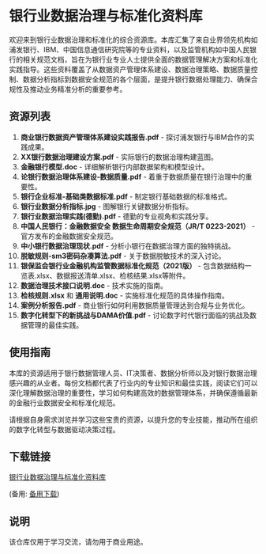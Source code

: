 # 银行业数据治理与标准化资料库

欢迎来到银行业数据治理和标准化的综合资源库。本库汇集了来自业界领先机构如浦发银行、IBM、中国信息通信研究院等的专业资料，以及监管机构如中国人民银行的相关规范文档，旨在为银行业专业人士提供全面的数据管理解决方案和标准化实践指导。这些资料覆盖了从数据资产管理体系建设、数据治理策略、数据质量控制、数据分析指标到数据安全规范的各个层面，是提升银行数据处理能力、确保合规性及推动业务精准分析的重要参考。

## 资源列表

1. **商业银行数据资产管理体系建设实践报告.pdf** - 探讨浦发银行与IBM合作的实践成果。
2. **XX银行数据治理建设方案.pdf** - 实际银行的数据治理构建蓝图。
3. **金融银行模型.doc** - 详细解析银行内部数据架构和模型设计。
4. **论银行数据治理体系建设-数据质量.pdf** - 着重于数据质量在银行治理中的重要性。
5. **银行企业标准-基础类数据标准.pdf** - 制定银行基础数据的标准格式。
6. **银行业数据分析指标.jpg** - 图解银行关键数据分析指标。
7. **银行业数据治理实践(德勤).pdf** - 德勤的专业视角和实践分享。
8. **中国人民银行：金融数据安全 数据生命周期安全规范（JR/T 0223-2021）** - 官方发布的金融数据安全规范。
9. **中小银行数据治理现状.pdf** - 分析小银行在数据治理方面的独特挑战。
10. **脱敏规则-sm3密码杂凑算法.pdf** - 关于数据脱敏技术的深入讨论。
11. **银保监会银行业金融机构监管数据标准化规范（2021版）** - 包含数据结构一览表.xlsx、数据报送清单.xlsx、检核结果.xlsx等附件。
12. **数据治理技术接口说明.doc** - 技术实施的指南。
13. **检核规则.xlsx** 和 **通用说明.doc** - 实施标准化规范的具体操作指南。
14. **案例分析报告.pdf** - 商业银行如何利用数据质量管理达到合规与业务优化。
15. **数字化转型下的新挑战与DAMA价值.pdf** - 讨论数字时代银行面临的挑战及数据管理的最佳实践。

## 使用指南
本库的资源适用于银行数据管理人员、IT决策者、数据分析师以及对银行数据治理感兴趣的从业者。每份文档都代表了行业内的专业知识和最佳实践，阅读它们可以深化理解数据治理的重要性，学习如何构建高效的数据管理体系，并确保遵循最新的金融行业数据安全和标准化规范。

请根据自身需求浏览并学习这些宝贵的资源，以提升您的专业技能，推动所在组织的数字化转型与数据驱动决策过程。

## 下载链接
[银行业数据治理与标准化资料库]() 

(备用: [备用下载](https://pan.baidu.com/s/10nr0jNA9npXf0uc7mzGL-g?pwd=1234))

## 说明

该仓库仅用于学习交流，请勿用于商业用途。
